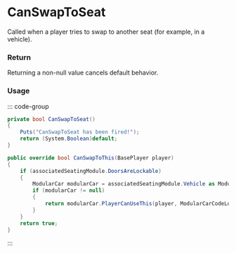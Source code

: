 <Badge type="danger" text="Carbon Compatible"/><Badge type="warning" text="Oxide Compatible"/>
# CanSwapToSeat
Called when a player tries to swap to another seat (for example, in a vehicle).
### Return
Returning a non-null value cancels default behavior.

### Usage
::: code-group
```csharp [Example]
private bool CanSwapToSeat()
{
	Puts("CanSwapToSeat has been fired!");
	return (System.Boolean)default;
}
```
```csharp [Source — Assembly-CSharp @ ModularCarSeat]
public override bool CanSwapToThis(BasePlayer player)
{
	if (associatedSeatingModule.DoorsAreLockable)
	{
		ModularCar modularCar = associatedSeatingModule.Vehicle as ModularCar;
		if (modularCar != null)
		{
			return modularCar.PlayerCanUseThis(player, ModularCarCodeLock.LockType.Door);
		}
	}
	return true;
}

```
:::

